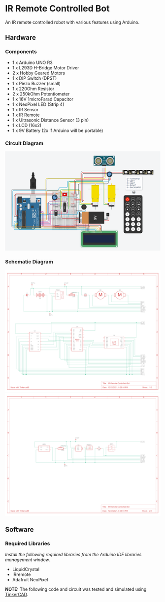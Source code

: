 # IR Remote Controlled Bot
An IR remote controlled robot with various features using Arduino.

## Hardware
### Components
* 1 x Arduino UNO R3
* 1 x L293D H-Bridge Motor Driver
* 2 x Hobby Geared Motors
* 1 x DIP Switch (DPST)
* 1 x Piezo Buzzer (small)
* 1 x 220Ohm Resistor
* 2 x 250kOhm Potentiometer
* 1 x 16V 1microFarad Capacitor
* 1 x NeoPixel LED (Strip 4)
* 1 x IR Sensor
* 1 x IR Remote
* 1 x Ultrasonic Distance Sensor (3 pin)
* 1 x LCD (16x2)
* 1 x 9V Battery (2x if Arduino will be portable)

### Circuit Diagram
<img src="assets/circuit-diagram.PNG">

### Schematic Diagram
<img src="assets/schematic-diagram-sheet1.PNG">
<br>
<img src="assets/schematic-diagram-sheet2.PNG">

## Software
### Required Libraries
*Install the following required libraries from the Arduino IDE libraries management window.*
* LiquidCrystal
* IRremote
* Adafruit NeoPixel

**NOTE:** The following code and circuit was tested and simulated using [TinkerCAD](https://www.tinkercad.com/).
